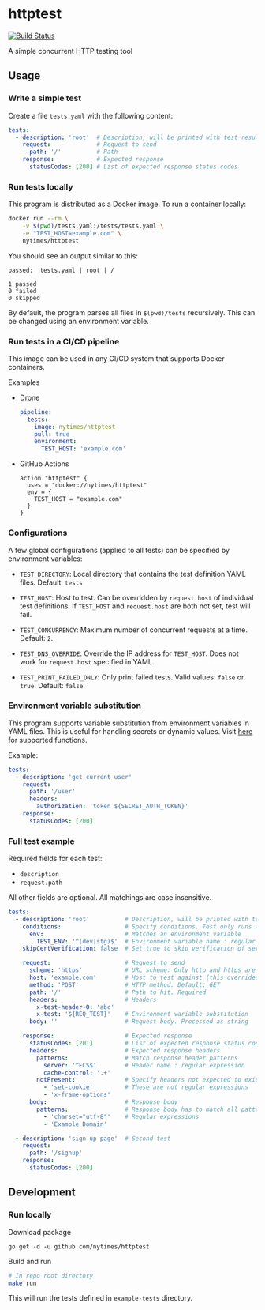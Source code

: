 # httptest

[![Build Status](https://cloud.drone.io/api/badges/nytimes/httptest/status.svg)](https://cloud.drone.io/nytimes/httptest)

A simple concurrent HTTP testing tool

## Usage

### Write a simple test

Create a file `tests.yaml` with the following content:

```yaml
tests:
  - description: 'root'  # Description, will be printed with test results
    request:             # Request to send
      path: '/'          # Path
    response:            # Expected response
      statusCodes: [200] # List of expected response status codes
```

### Run tests locally

This program is distributed as a Docker image. To run a container locally:
```bash
docker run --rm \
    -v $(pwd)/tests.yaml:/tests/tests.yaml \
    -e "TEST_HOST=example.com" \
    nytimes/httptest
```

You should see an output similar to this:
```
passed:  tests.yaml | root | /

1 passed
0 failed
0 skipped
```

By default, the program parses all files in `$(pwd)/tests` recursively.
This can be changed using an environment variable.

### Run tests in a CI/CD pipeline

This image can be used in any CI/CD system that supports Docker containers.

Examples

- Drone

  ```yaml
  pipeline:
    tests:
      image: nytimes/httptest
      pull: true
      environment:
        TEST_HOST: 'example.com'
  ```

- GitHub Actions

  ```hcl
  action "httptest" {
    uses = "docker://nytimes/httptest"
    env = {
      TEST_HOST = "example.com"
    }
  }
  ```

### Configurations

A few global configurations (applied to all tests) can be specified by
environment variables:

- `TEST_DIRECTORY`: Local directory that contains the test definition YAML
  files. Default: `tests`

- `TEST_HOST`: Host to test. Can be overridden by `request.host` of individual
  test definitions. If `TEST_HOST` and `request.host` are both not set, test
  will fail.

- `TEST_CONCURRENCY`: Maximum number of concurrent requests at a time.
  Default: `2`.

- `TEST_DNS_OVERRIDE`: Override the IP address for `TEST_HOST`. Does not work
  for `request.host` specified in YAML.

- `TEST_PRINT_FAILED_ONLY`: Only print failed tests. Valid values: `false` or
  `true`. Default: `false`.

### Environment variable substitution

This program supports variable substitution from environment variables in YAML
files. This is useful for handling secrets or dynamic values.
Visit [here](https://github.com/drone/envsubst/blob/master/README) for
supported functions.

Example:

```yaml
tests:
  - description: 'get current user'
    request:
      path: '/user'
      headers:
        authorization: 'token ${SECRET_AUTH_TOKEN}'
    response:
      statusCodes: [200]
```

### Full test example

Required fields for each test:

- `description`
- `request.path`

All other fields are optional. All matchings are case insensitive.

```yaml
tests:
  - description: 'root'          # Description, will be printed with test results. Required
    conditions:                  # Specify conditions. Test only runs when all conditions are met
      env:                       # Matches an environment variable
        TEST_ENV: '^(dev|stg)$'  # Environment variable name : regular expression
    skipCertVerification: false  # Set true to skip verification of server TLS certificate (insecure and not recommended)

    request:                     # Request to send
      scheme: 'https'            # URL scheme. Only http and https are supported. Default: https
      host: 'example.com'        # Host to test against (this overrides TEST_HOST for this specific test)
      method: 'POST'             # HTTP method. Default: GET
      path: '/'                  # Path to hit. Required
      headers:                   # Headers
        x-test-header-0: 'abc'
        x-test: '${REQ_TEST}'    # Environment variable substitution
      body: ''                   # Request body. Processed as string

    response:                    # Expected response
      statusCodes: [201]         # List of expected response status codes
      headers:                   # Expected response headers
        patterns:                # Match response header patterns
          server: '^ECS$'        # Header name : regular expression
          cache-control: '.+'
        notPresent:              # Specify headers not expected to exist.
          - 'set-cookie'         # These are not regular expressions
          - 'x-frame-options'
      body:                      # Response body
        patterns:                # Response body has to match all patterns in this list in order to pass test
          - 'charset="utf-8"'    # Regular expressions
          - 'Example Domain'

  - description: 'sign up page'  # Second test
    request:
      path: '/signup'
    response:
      statusCodes: [200]
```

## Development

### Run locally

Download package
```
go get -d -u github.com/nytimes/httptest
```

Build and run
```bash
# In repo root directory
make run
```
This will run the tests defined in `example-tests` directory.
